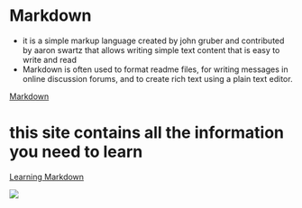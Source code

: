 
# Markdown 

 * it is a simple markup language created by john gruber and contributed by aaron swartz that allows writing simple text content that is easy to  write and read 
* Markdown is often used to format readme files, for writing messages in online discussion forums, and to create rich text using a plain text editor.

[Markdown](https://en.wikipedia.org/wiki/Markdown)

# this site contains all the information you need to learn 
[Learning Markdown](https://blog.knoldus.com/learning-markdown/)

![](https://tse1.mm.bing.net/th?id=OIP.KLvPfJ6Ui3cZQd4Zj17kJgHaE8&pid=Api&P=0&w=267&h=179)
